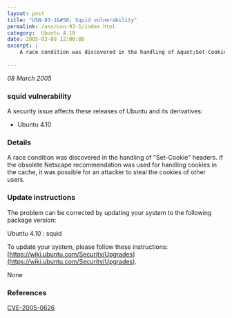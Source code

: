 ```yaml
---
layout: post
title: "USN-93-1&#58; Squid vulnerability"
permalink: /usn/usn-93-1/index.html
category:  Ubuntu 4.10
date: 2005-03-08 12:00:00
excerpt: |
    A race condition was discovered in the handling of &quot;Set-Cookie&quot; headers. If the obsolete Netscape recommendation was used for handling cookies in the cache, it was possible for an attacker to steal the cookies of other users.
    
--- 
```

 
 

*08 March 2005*

### squid vulnerability

A security issue affects these releases of Ubuntu and its derivatives:

* Ubuntu 4.10

### Details

A race condition was discovered in the handling of &quot;Set-Cookie&quot; headers. If the obsolete Netscape recommendation was used for handling cookies in the cache, it was possible for an attacker to steal the cookies of other users.

### Update instructions

The problem can be corrected by updating your system to the following package version:

Ubuntu 4.10
 : squid 

To update your system, please follow these instructions: [https://wiki.ubuntu.com/Security/Upgrades](https://wiki.ubuntu.com/Security/Upgrades).

None

### References

 
 [CVE-2005-0626](http://people.ubuntu.com/~ubuntu-security/cve/CVE-2005-0626)
 


